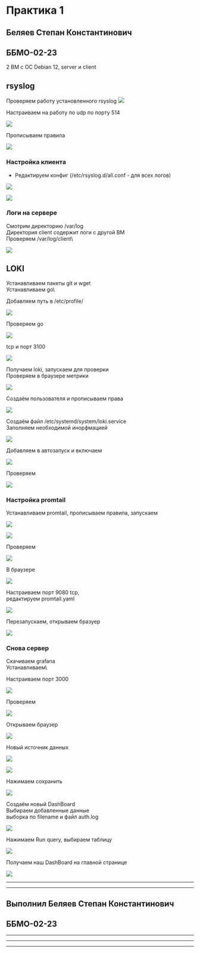 # Практика 1
## Беляев Степан Константинович
## ББМО-02-23

2 ВМ c ОС Debian 12, server и client


## rsyslog


Проверяем работу установленного rsyslog
![](images/1.png)

Настраиваем на работу по udp по порту 514

![](images/4.png)

Прописываем правила

![](images/2.png)



### Настройка клиента

- Редактируем конфиг (/etc/rsyslog.d/all.conf - для всех логов)
  
![](images/5.png)

![](images/6.png)

### Логи на сервере

Смотрим директорию /var/log\
Директория client содержит логи с другой ВМ\
Проверяем  /var/log/client\

![](images/7.png)


## LOKI

Устанавливаем пакеты git и wget\
Устанавливаем go\


Добавляем путь в /etc/profile/

![](images/8.png)

Проверяем go

![](images/9.png)

 tcp и порт 3100

![](images/10.png)

Получаем loki, запускаем для проверки\
Проверяем в браузере метрики

![](images/12.png)

Cоздаём пользователя и прописываем права

![](images/13.png)

Создаём файл /etc/systemd/system/loki.service\
Заполняем необходимой инорфмацией

![](images/14.png)

Добавляем в автозапуск и включаем

![](images/15.png)

Проверяем 

![](images/16.png)


### Настройка promtail

Устанавливаем promtail, прописываем правила, запускаем

![](images/18.png)

![](images/19.png)

Проверяем 

![](images/20.png)

B браузере

![](images/21.png)

Настраиваем порт 9080 tcp,\
редактируем promtail.yaml

![](images/22.png)

Перезапускаем, открываем бразуер

![](images/23.png)

### Снова сервер

Скачиваем grafana\
Устанавливаем\

Настраиваем порт 3000

![](images/25.png)

Проверяем

![](images/26.png)

Открываем браузер

![](images/27.png)

Новый источник данных

![](images/28.png)

![](images/29.png)

Нажимаем сохранить

![](images/29.png)

Создаём новый DashBoard\
Выбираем добавленные данные\
выборка по filename и файл auth.log

![](images/32.png)

Нажимаем Run query, выбираем таблицу

![](images/33.png)

Получаем наш DashBoard на главной странице

![](images/34.png)



___

___
## Выполнил Беляев Степан Константинович
## ББМО-02-23
___
___
___
